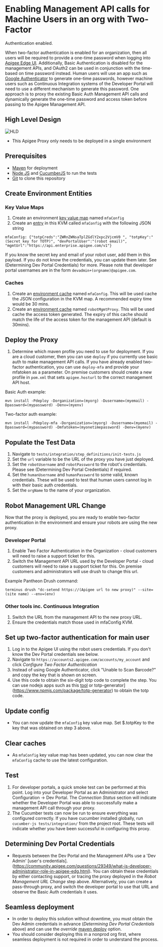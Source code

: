 # Enabling Management API calls for Machine Users in an org with Two-Factor
Authentication enabled.

When two-factor authentication is enabled for an organization, then all users
will be required to provide a one-time password when logging into [Apigee Edge
UI](http://docs.apigee.com/api-services/content/enable-two-factor-auth-your-apigee-account).
Additionally, Basic Authentication is disabled for the management APIs, and
OAuth2 can be used in conjunction with the time-based on time password instead.
Human users will use an app such as [Google Authenticator](https://support.google.com/accounts/answer/1066447?hl=en) to generate one-time
passwords, however machine users such as Continuous Integration systems of the
Developer Portal will need to use a different mechanism to generate this
password. One approach is to proxy the existing Basic Auth Management API calls
and dynamically generate the one-time password and access token before passing
to the Apigee Management API.

## High Level Design

![HLD](images/design.png)

- This Apigee Proxy only needs to be deployed in a single environment

## Prerequisites
- [Maven](https://maven.apache.org/) for deployment
- [Node JS](https://nodejs.org/en/) and [CucumberJS](https://github.com/cucumber/cucumber-js) to run the tests
- [Git](https://git-scm.com/) to clone this repository

## Create Environment Entities
### Key Value Maps
1) Create an environment [key value map](http://docs.apigee.com/management/apis/post/organizations/%7Borg_name%7D/environments/%7Benv_name%7D/keyvaluemaps) named `mfaConfig`
2) Create an [entry](http://docs.apigee.com/management/apis/post/organizations/%7Borg_name%7D/environments/%7Benv_name%7D/keyvaluemaps/%7Bmap_name%7D/entries) in this KVM called `mfaConfig` with the following JSON string
```
mfaConfig: {"totpCreds":"ZWRnZWNsaTplZGdlY2xpc2VjcmV0 ", "totpKey":"(Secret key for TOTP)", "devPortalUser":"(robot email)", "mgmtUrl":"https://api.enterprise.apigee.com/v1"}	
```
If you know the secret key and email of your robot user, add them in this payload. If you do not know the credentials, you can update them later. See (Determining Dev Portal Credentials) for more. Please note that developer portal usernames are in the form `devadmin+(orgname)@apigee.com`.

### Caches
1) Create an [environment cache](docs.apigee.com/management/apis/post/organizations/%7Borg_name%7D/environments/%7Benv_name%7D/caches) named `mfaConfig`. This will be used cache the JSON configuration in the KVM map. A recommended expiry time would be 30 mins.
2) Create an [environment cache](docs.apigee.com/management/apis/post/organizations/%7Borg_name%7D/environments/%7Benv_name%7D/caches) named `robotMgmtProxy`. This will be used cache the access token generated. The expiry of this cache should match the life of the access token for the management API (default is 30mins).

## Deploy the Proxy
1) Determine which maven profile you need to use for deployment. If you are a cloud customer, then you can use `deploy` if you currently use basic auth to make management API calls. If you have already enabled two-factor authentication, you can use `deploy-mfa` and provide your mfatoken as a parameter. On premise customers should create a new profile in `pom.xml` that sets `apigee.hosturl` to the correct management API host.

Basic Auth example:
```
mvn install -Pdeploy -Dorganization=(myorg) -Dusername=(myemail) -Dpassword=(mypassword) -Denv=(myenv)
```

Two-factor auth example:
```
mvn install -Pdeploy-mfa -Dorganization=(myorg) -Dusername=(myemail) -Dpassword=(mypassword) -Dmfatoken=(myonetimepassword) -Denv=(myenv)
```

## Populate the Test Data
1) Navigate to `tests/integration/step_definitions/init-tests.js`
2) Set the `url` variable to be the URL of the proxy you have just deployed.
3) Set the `robotUsername` and `robotPassword` to the robot's credentials. Please see (Determining Dev Portal Credentials) if required.
4) Set the `humanUsername` and `humanPassword` to some valid, known credentials. These will be used to test that human users cannot log in with their basic auth credentials.
5) Set the `orgName` to the name of your organization. 

## Robot Management URL Change
Now that the proxy is deployed, you are ready to enable two-factor authentication in the environment and ensure your robots are using the new proxy.
### Developer Portal
1) Enable Two Factor Authentication in the Organization - cloud customers will need to raise a support ticket for this.
2) Switch the Management API URL used by the Developer Portal - cloud customers will need to raise a support ticket for this. On premise customers and administrators will use drush to change this url. 

Example Pantheon Drush command:
```
terminus drush "dc-setend https://(Apigee url to new proxy)" --site=(site name) --env=(env)
```

### Other tools inc. Continuous Integration
1) Switch the URL from the management API to the new proxy URL.
2) Ensure the credentials match those used in mfaConfig KVM.

## Set up two-factor authentication for main user
1) Log in to the Apigee UI using the robot users credentials. If you don't know the Dev Portal credentials see below.
2) Navigate to `https://accounts2.apigee.com/accounts/my_account` and click *Configure Two Factor Authentication*
3) Instead of using Google Authenticator, click "Unable to Scan Barcode?" and copy the key that is shown on screen.
4) Use this code to obtain the six-digit totp code to complete the step. You can use nodejs apps such as this [tool](http://jsfiddle.net/russau/ch8PK/) or totp-generator](https://www.npmjs.com/package/totp-generator) to obtain the totp code.

## Update config
* You can now update the `mfaConfig` key value map. Set $.totpKey to the key that was obtained on step 3 above.

## Clear caches
* As `mfaConfig` key value map has been updated, you can now clear the `mfaConfig` cache to use the latest configuration.

## Test
1) For developer portals, a quick smoke test can be performed at this point. Log into your Developer Portal as an Administrator and select Configuration -> Dev Portal. The *Connection Status* section will indicate whether the Developer Portal was able to successfully make a management API call through your proxy.
2) The Cucumber tests can now be run to ensure everything was configured correctly. If you have cucumber installed globally, run `cucumber-js tests/integration/` from the project root. These tests will indicate whether you have been successful in configuring this proxy.

## Determining Dev Portal Credentials
* Requests between the Dev Portal and the Management APIs use a 'Dev Admin' [user's credentials].(https://community.apigee.com/questions/29349/what-is-developer-administrator-role-in-apigee-edg.html). You can obtain these credentials by either contacting support, or tracing the proxy deployed in the *Robot Management URL Change* step above. Alternatively, you can create a pass-through proxy, and switch the developer portal to use that URL and observe the Basic Auth credentials it uses.

## Seamless deployment
* In order to deploy this solution without downtime, you must obtain the Dev Admin credentials in advance (*Determining Dev Portal Credentials* above) and can use the *override* [maven deploy](https://github.com/apigee/apigee-deploy-maven-plugin) option.
* You should consider deploying this in a nonprod org first, where seamless deployment is not required in order to understand the process.
